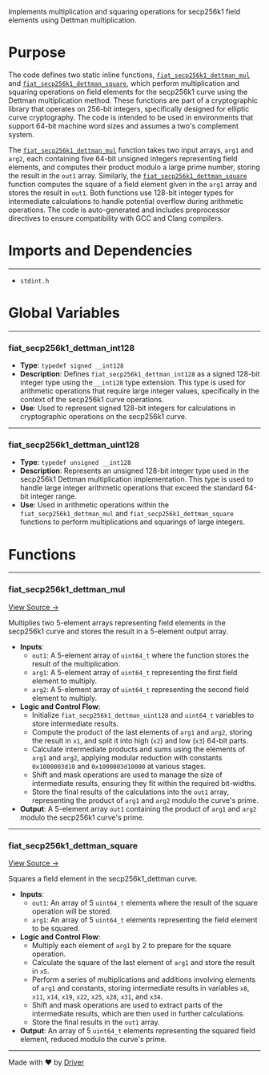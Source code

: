 <!--------------------------------------------------------------------------------->
<!-- IMPORTANT: This file is auto-generated by Driver (https://driver.ai). -------->
<!-- Manual edits may be overwritten on future commits. --------------------------->
<!--------------------------------------------------------------------------------->

Implements multiplication and squaring operations for secp256k1 field elements using Dettman multiplication.

# Purpose
The code defines two static inline functions, [`fiat_secp256k1_dettman_mul`](<#fiat_secp256k1_dettman_mul>) and [`fiat_secp256k1_dettman_square`](<#fiat_secp256k1_dettman_square>), which perform multiplication and squaring operations on field elements for the secp256k1 curve using the Dettman multiplication method. These functions are part of a cryptographic library that operates on 256-bit integers, specifically designed for elliptic curve cryptography. The code is intended to be used in environments that support 64-bit machine word sizes and assumes a two's complement system.

The [`fiat_secp256k1_dettman_mul`](<#fiat_secp256k1_dettman_mul>) function takes two input arrays, `arg1` and `arg2`, each containing five 64-bit unsigned integers representing field elements, and computes their product modulo a large prime number, storing the result in the `out1` array. Similarly, the [`fiat_secp256k1_dettman_square`](<#fiat_secp256k1_dettman_square>) function computes the square of a field element given in the `arg1` array and stores the result in `out1`. Both functions use 128-bit integer types for intermediate calculations to handle potential overflow during arithmetic operations. The code is auto-generated and includes preprocessor directives to ensure compatibility with GCC and Clang compilers.
# Imports and Dependencies

---
- `stdint.h`


# Global Variables

---
### fiat\_secp256k1\_dettman\_int128
- **Type**: ``typedef signed __int128``
- **Description**: Defines `fiat_secp256k1_dettman_int128` as a signed 128-bit integer type using the `__int128` type extension. This type is used for arithmetic operations that require large integer values, specifically in the context of the secp256k1 curve operations.
- **Use**: Used to represent signed 128-bit integers for calculations in cryptographic operations on the secp256k1 curve.


---
### fiat\_secp256k1\_dettman\_uint128
- **Type**: ``typedef unsigned __int128``
- **Description**: Represents an unsigned 128-bit integer type used in the secp256k1 Dettman multiplication implementation. This type is used to handle large integer arithmetic operations that exceed the standard 64-bit integer range.
- **Use**: Used in arithmetic operations within the `fiat_secp256k1_dettman_mul` and `fiat_secp256k1_dettman_square` functions to perform multiplications and squarings of large integers.


# Functions

---
### fiat\_secp256k1\_dettman\_mul<!-- {{#callable:fiat_secp256k1_dettman_mul}} -->
[View Source →](<../../../../../src/ballet/fiat-crypto/secp256k1_dettman_64.c#L44>)

Multiplies two 5-element arrays representing field elements in the secp256k1 curve and stores the result in a 5-element output array.
- **Inputs**:
    - `out1`: A 5-element array of `uint64_t` where the function stores the result of the multiplication.
    - `arg1`: A 5-element array of `uint64_t` representing the first field element to multiply.
    - `arg2`: A 5-element array of `uint64_t` representing the second field element to multiply.
- **Logic and Control Flow**:
    - Initialize `fiat_secp256k1_dettman_uint128` and `uint64_t` variables to store intermediate results.
    - Compute the product of the last elements of `arg1` and `arg2`, storing the result in `x1`, and split it into high (`x2`) and low (`x3`) 64-bit parts.
    - Calculate intermediate products and sums using the elements of `arg1` and `arg2`, applying modular reduction with constants `0x1000003d10` and `0x1000003d10000` at various stages.
    - Shift and mask operations are used to manage the size of intermediate results, ensuring they fit within the required bit-widths.
    - Store the final results of the calculations into the `out1` array, representing the product of `arg1` and `arg2` modulo the curve's prime.
- **Output**: A 5-element array `out1` containing the product of `arg1` and `arg2` modulo the secp256k1 curve's prime.


---
### fiat\_secp256k1\_dettman\_square<!-- {{#callable:fiat_secp256k1_dettman_square}} -->
[View Source →](<../../../../../src/ballet/fiat-crypto/secp256k1_dettman_64.c#L129>)

Squares a field element in the secp256k1_dettman curve.
- **Inputs**:
    - `out1`: An array of 5 `uint64_t` elements where the result of the square operation will be stored.
    - `arg1`: An array of 5 `uint64_t` elements representing the field element to be squared.
- **Logic and Control Flow**:
    - Multiply each element of `arg1` by 2 to prepare for the square operation.
    - Calculate the square of the last element of `arg1` and store the result in `x5`.
    - Perform a series of multiplications and additions involving elements of `arg1` and constants, storing intermediate results in variables `x8`, `x11`, `x14`, `x19`, `x22`, `x25`, `x28`, `x31`, and `x34`.
    - Shift and mask operations are used to extract parts of the intermediate results, which are then used in further calculations.
    - Store the final results in the `out1` array.
- **Output**: An array of 5 `uint64_t` elements representing the squared field element, reduced modulo the curve's prime.



---
Made with ❤️ by [Driver](https://www.driver.ai/)